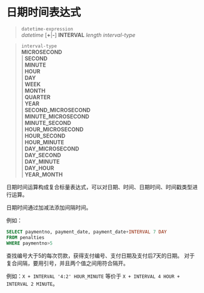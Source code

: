 # 日期时间表达式

> `datetime-expression`  
*datetime* [**+**|**-**] **INTERVAL** *length* *interval-type*

> `interval-type`  
**MICROSECOND**   
| **SECOND**    
| **MINUTE**    
| **HOUR**    
| **DAY**    
| **WEEK**    
| **MONTH**    
| **QUARTER**    
| **YEAR**    
| **SECOND_MICROSECOND**    
| **MINUTE_MICROSECOND**    
| **MINUTE_SECOND**    
| **HOUR_MICROSECOND**    
| **HOUR_SECOND**    
| **HOUR_MINUTE**    
| **DAY_MICROSECOND**    
| **DAY_SECOND**    
| **DAY_MINUTE**    
| **DAY_HOUR**    
| **YEAR_MONTH**   

日期时间运算构成复合标量表达式，可以对日期、时间、日期时间、时间戳类型进行运算。

日期时间通过加减法添加间隔时间。

例如：

``` SQL
SELECT paymentno, payment_date, payment_date+INTERVAL 7 DAY
FROM penalties
WHERE paymentno>5
```

查找编号大于5的每次罚款，获得支付编号、支付日期及支付后7天的日期。
对于复合间隔，要用引号，并且两个值之间用符合隔开。

例如：`X + INTERVAL '4:2' HOUR_MINUTE` 等价于 `X + INTERVAL 4 HOUR + INTERVAL 2 MINUTE`。